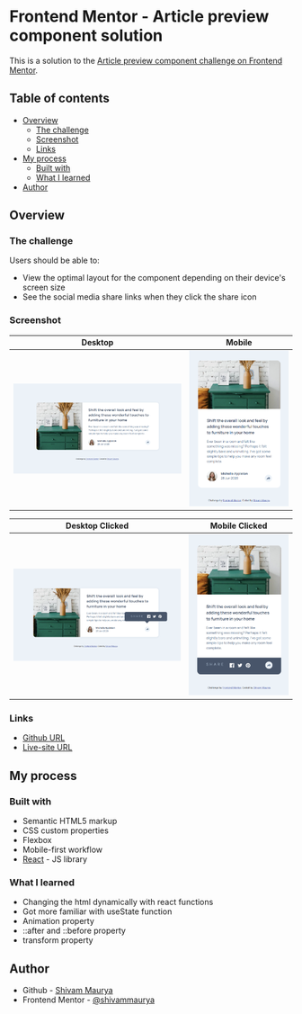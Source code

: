 # Frontend Mentor - Article preview component solution

This is a solution to the [Article preview component challenge on Frontend Mentor](https://www.frontendmentor.io/challenges/article-preview-component-dYBN_pYFT).

## Table of contents

- [Overview](#overview)
  - [The challenge](#the-challenge)
  - [Screenshot](#screenshot)
  - [Links](#links)
- [My process](#my-process)
  - [Built with](#built-with)
  - [What I learned](#what-i-learned)
- [Author](#author)

## Overview

### The challenge

Users should be able to:

- View the optimal layout for the component depending on their device's screen size
- See the social media share links when they click the share icon

### Screenshot

| Desktop  | Mobile |
| ------------- | ------------- |
| ![Desktop](./src/ScreenShots/Desktop_ss.png)  | ![Mobile](./src/ScreenShots/Mobile_ss.png) |

| Desktop Clicked  | Mobile Clicked |
| ------------- | ------------- |
| ![Desktop-Clicked](./src/ScreenShots/Desktop_Clicked_ss.png)  | ![Mobile-Clicked](./src/ScreenShots/Mobile_Clicked_ss.png) |

### Links
- [Github URL](https://github.com/ShivamManiMaurya/article-preview-component)
- [Live-site URL](https://coruscating-queijadas-e3457a.netlify.app/)

## My process

### Built with

- Semantic HTML5 markup
- CSS custom properties
- Flexbox
- Mobile-first workflow
- [React](https://reactjs.org/) - JS library

### What I learned

- Changing the html dynamically with react functions
- Got more familiar with useState function
- Animation property
- ::after and ::before property
- transform property

## Author

- Github - [Shivam Maurya](https://github.com/ShivamManiMaurya)
- Frontend Mentor - [@shivammaurya](https://www.frontendmentor.io/profile/ShivamManiMaurya)